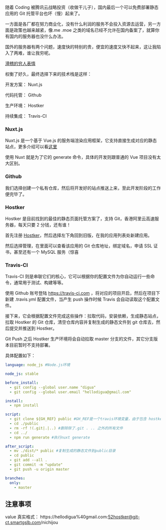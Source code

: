 随着 Coding 被腾讯云战略投资（收做干儿子），国内最后一个可以免费部署静态应用的 Git 托管平台也坏（慢）起来了。

一方面是各厂都在努力商业化，没有什么利润的服务不会投入资源去运营，另一方面是政策也越来越紧，像.me .moe 之类的域名已经不允许在国内备案了，就算你有国内的服务器也没什么办法。

国外的服务器有两个问题，速度快的特别的贵，便宜的速度又快不起来，这让我陷入了两难，谁让我穷呢。

[滑稽的穷人表情]()

<!-- more -->

权衡了好久，最终选择下来的技术栈是这样：

开发方案： Nuxt.js

代码托管： Github

生产环境： Hostker

持续集成： Travis-CI

### Nuxt.js

Nuxt.js 是一个基于 Vue.js 的服务端渲染应用框架，它支持直接生成对应的静态站点，更多介绍可以看[这里](https://zh.nuxtjs.org/guide)

使用 Nuxt 就是为了它的 generate 命令，具体的开发则跟普通的 Vue 项目没有太大区别。

### Github

我们选择创建一个私有仓库，然后将开发好的站点推送上来，至此开发阶段的工作便完毕了。

### Hostker

Hostker 是目前找到的最佳的静态页面托管方案了，支持 Git，香港阿里云高速服务器，每天只要 2 分钱，还有谁！

首先注册 [Hostker](https://www.hostker.com)，然后选择左下角回到旧版，在我的应用列表处新建应用。

然后选择管理，在里面可以查看该应用的 Git 仓库地址，绑定域名，申请 SSL 证书，甚至还有一个 MySQL 服务（惊喜

### Travis-CI

Travis-CI 则是串联它们的核心，它可以根据你的配置文件为你自动运行一些命令，通常用于测试、构建等等。

使用 Github 账号登陆 https://travis-ci.com ，将对应的项目开启，然后在项目下新建 .travis.yml 配置文件，当产生 push 操作时候 Travis 会自动读取这个配置文件。

接下来，它会根据配置文件完成这些操作：拉取代码，安装依赖，生成静态站点，拉取 Hostker 的 Git 仓库，清空仓库内容并复制生成的静态文件到 git 仓库去，然后提交并推送到 Hostker。

Git Push 之后 Hostker 生产环境将会自动拉取 master 分支的文件，其它分支版本目前暂时不支持部署。

具体配置如下：

```yml
language: node_js #Node.js环境

node_js: stable

before_install:
  - git config --global user.name "digua"
  - git config --global user.email "hellodigua@gmail.com"

install:
  - npm install

script:
  - git clone ${GH_REF} public #GH_REF是一个travis环境变量，由于包含 hostker 的账号密码所以不方便写在配置里面，我们可以去 More options > Settings > Environment Variables 选择添加，value的格式是：https://account:password@git-ct.smartgslb.com/appname
  - cd ./public
  - rm -rf !(.git|.|..) #删除除了.git . .. 之外的所有文件
  - cd ../
  - npm run generate #执行nuxt generate

after_script:
  - mv ./dist/* public #复制生成的静态文件到public目录
  - cd public
  - git add --all .
  - git commit -m "update"
  - git push -u origin master

branches:
  only:
    - master
```

## 注意事项

value 真实格式： https://hellodigua%40gmail.com:52hostker@git-ct.smartgslb.com/nichijou
